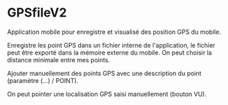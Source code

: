 # GPSfileV2

Application mobile pour enregistre et visualisé des position GPS du mobile.
 
 Enregistre les point GPS dans un fichier interne de l'application, le fichier peut être exporté dans la mémoire externe du mobile.
 On peut choisir la distance minimale entre mes points. 
 
 Ajouter manuellement des points GPS avec une description du point (paramètre (…) / POINT).

 On peut pointer une localisation GPS saisi manuellement (bouton VU).
